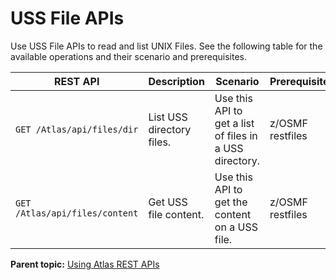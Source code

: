 # USS File APIs

Use USS File APIs to read and list UNIX Files. See the following table for the available operations and their scenario and prerequisites.

|REST API|Description|Scenario|Prerequisites|
|--------|-----------|--------|-------------|
|`GET /Atlas/api/files/dir`|List USS directory files.|Use this API to get a list of files in a USS directory.|z/OSMF restfiles|
|`GET /Atlas/api/files/content`|Get USS file content.|Use this API to get the content on a USS file.|z/OSMF restfiles|

**Parent topic:** [Using Atlas REST APIs](../topics/usingatlasrestapis.md)

